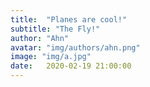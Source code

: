 ```yaml
---
title:  "Planes are cool!"
subtitle: "The Fly!"
author: "Ahn"
avatar: "img/authors/ahn.png"
image: "img/a.jpg"
date:   2020-02-19 21:00:00
---
```

